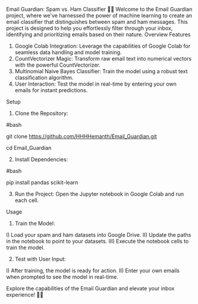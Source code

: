 Email Guardian: Spam vs. Ham Classifier 🚀📧
Welcome to the Email Guardian project, where we've harnessed the power of machine learning to create an email classifier that distinguishes between spam and ham messages. This project is designed to help you effortlessly filter through your inbox, identifying and prioritizing emails based on their nature.
Overview
Features
1. Google Colab Integration: Leverage the capabilities of Google Colab for seamless data handling and model training.
2. CountVectorizer Magic: Transform raw email text into numerical vectors with the powerful CountVectorizer.
3. Multinomial Naive Bayes Classifier: Train the model using a robust text classification algorithm.
4. User Interaction: Test the model in real-time by entering your own emails for instant predictions.


   
Setup
1. Clone the Repository:

#bash     

git clone https://github.com/HHHHemanth/Email_Guardian.git

cd Email_Guardian

2. Install Dependencies:

#bash

pip install pandas scikit-learn

3. Run the Project:
Open the Jupyter notebook in Google Colab and run each cell.



Usage
1. Train the Model:
   
I) Load your spam and ham datasets into Google Drive.
II) Update the paths in the notebook to point to your datasets.
III) Execute the notebook cells to train the model.

2. Test with User Input:

I) After training, the model is ready for action.
II) Enter your own emails when prompted to see the model in real-time.



Explore the capabilities of the Email Guardian and elevate your inbox experience! 💌✨
